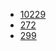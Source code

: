 - [10229](https://github.com/Anikcb/UVA_Practice/blob/main/Solutions/10229.cpp)
- [272](https://github.com/Anikcb/UVA_Practice/blob/main/Solutions/272.cpp)
- [299](https://github.com/Anikcb/UVA_Practice/blob/main/Solutions/299.cpp)

